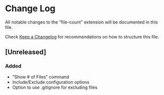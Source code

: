 # Change Log

All notable changes to the "file-count" extension will be documented in this file.

Check [Keep a Changelog](http://keepachangelog.com/) for recommendations on how to structure this file.

## [Unreleased]

### Added
- "Show # of Files" command
- Include/Exclude configuration options
- Option to use .gitignore for excluding files
